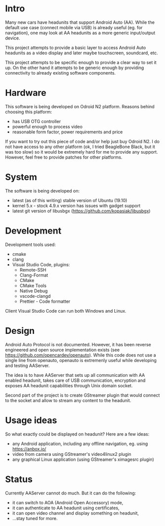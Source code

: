 # Intro
Many new cars have headunits that support Android Auto (AA). While the default use case (connect mobile via USB) is already useful (eg. for navigation), one may look at AA headunits as a more generic input/output device.

This project attempts to provide a basic layer to access Android Auto headunits as a video display and later maybe touchscreen, soundcard, etc.

This project attempts to be specific enough to provide a clear way to set it up. On the other hand it attempts to be generic enough by providing connectivity to already existing software components.

# Hardware
This software is being developed on Odroid N2 platform. Reasons behind choosing this platform:
* has USB OTG controller
* powerful enough to process video
* reasonable form factor, power requirements and price

If you want to try out this piece of code and/or help just buy Odroid N2. I do not have access to any other platform (ok, I tried BeagleBone Black, but it was too slow) so it would be extremely hard for me to provide any support. However, feel free to provide patches for other platforms.

# System
The software is being developed on:
* latest (as of this writing) stable version of Ubuntu (19.10)
* kernel 5.x - stock 4.9.x version has issues with gadget support
* latest git version of libusbgx (https://github.com/kopasiak/libusbgx)

# Development
Development tools used:
* cmake
* clang
* Visual Studio Code, plugins:
    * Remote-SSH
    * Clang-Format
    * CMake
    * CMake Tools
    * Native Debug
    * vscode-clangd
    * Prettier - Code formatter

Client Visual Studio Code can run both Windows and Linux.

# Design
Android Auto Protocol is not documented. However, it has been reverse engineered and open source implementation exists (see https://github.com/opencardev/openauto). While this code does not use a single line from openauto, openauto is extremenly useful while developing and testing AAServer.

The idea is to have AAServer that sets up all communication with AA enabled headunit, takes care of USB communication, encryption and exposes AA headunit capabilities through Unix domain socket.

Second part of the project is to create GStreamer plugin that would connect to the socket and allow to stream any content to the headunit.

# Usage ideas
So what exactly could be displayed on headunit? Here are a few ideas:
* any Android application, including any offline navigation, eg. using https://anbox.io/
* video from camera using GStreamer's video4linux2 plugin
* any graphical Linux application (using GStreamer's ximagesrc plugin)

# Status
Currently AAServer cannot do much. But it can do the following:
* it can switch to AOA (Android Open Accessory) mode,
* it can authenticate to AA headunit using certificates,
* it can open video channel and display something on headunit,
* ...stay tuned for more.
